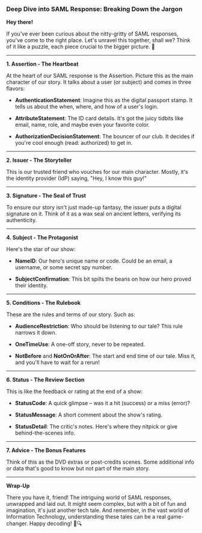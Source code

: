 ### Deep Dive into SAML Response: Breaking Down the Jargon

**Hey there!**

If you've ever been curious about the nitty-gritty of SAML responses, you've come to the right place. Let's unravel this together, shall we? Think of it like a puzzle, each piece crucial to the bigger picture. 🧩

---

**1. Assertion - The Heartbeat**

At the heart of our SAML response is the Assertion. Picture this as the main character of our story. It talks about a user (or subject) and comes in three flavors:

- **AuthenticationStatement**: Imagine this as the digital passport stamp. It tells us about the when, where, and how of a user's login.
  
- **AttributeStatement**: The ID card details. It's got the juicy tidbits like email, name, role, and maybe even your favorite color.
  
- **AuthorizationDecisionStatement**: The bouncer of our club. It decides if you're cool enough (read: authorized) to get in.

---

**2. Issuer - The Storyteller**

This is our trusted friend who vouches for our main character. Mostly, it's the identity provider (IdP) saying, "Hey, I know this guy!"

---

**3. Signature - The Seal of Trust**

To ensure our story isn't just made-up fantasy, the issuer puts a digital signature on it. Think of it as a wax seal on ancient letters, verifying its authenticity.

---

**4. Subject - The Protagonist**

Here's the star of our show:

- **NameID**: Our hero's unique name or code. Could be an email, a username, or some secret spy number.
  
- **SubjectConfirmation**: This bit spills the beans on how our hero proved their identity.

---

**5. Conditions - The Rulebook**

These are the rules and terms of our story. Such as:

- **AudienceRestriction**: Who should be listening to our tale? This rule narrows it down.
  
- **OneTimeUse**: A one-off story, never to be repeated.
  
- **NotBefore** and **NotOnOrAfter**: The start and end time of our tale. Miss it, and you'll have to wait for a rerun!

---

**6. Status - The Review Section**

This is like the feedback or rating at the end of a show:

- **StatusCode**: A quick glimpse – was it a hit (success) or a miss (error)?
  
- **StatusMessage**: A short comment about the show's rating.
  
- **StatusDetail**: The critic's notes. Here's where they nitpick or give behind-the-scenes info.

---

**7. Advice - The Bonus Features**

Think of this as the DVD extras or post-credits scenes. Some additional info or data that's good to know but not part of the main story.

---

**Wrap-Up**

There you have it, friend! The intriguing world of SAML responses, unwrapped and laid out. It might seem complex, but with a bit of fun and imagination, it's just another tech tale. And remember, in the vast world of Information Technology, understanding these tales can be a real game-changer. Happy decoding! 🚀🔍
